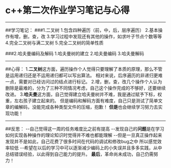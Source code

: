 ﻿# c++第二次作业学习笔记与心得


---
##学习笔记：
###1.二叉树
1.包含四种遍历（前，中，后，层序遍历）
2.基本操作有增，删，查，改
3.学习过程中发现还有其他的操作，如求叶子节点个数等等
4.完全二叉树与满二叉树
5.完全二叉树的简单性质


###2.哈夫曼编码及解码
1.哈夫曼树的建立
2.哈夫曼编码
3.哈夫曼解码


---

##心得：
1.**二叉树**这方面，遍历操作个人觉得只要理解了本质的原理，那么不管是运用递归还是不运用递归都可以写出算法。
相对来说，后序遍历的非递归更难一点，需要对已经访问过的结点进行标记。
2.增，删，查，改几个操作个人认为删除是最难的，分为了三种不同情况考虑，自己这个操作完成的不够好，还要继续改进。
3.**哈夫曼**这方面，自己觉得建立哈夫曼树并不难，我是通过赋予下标，权重，左右孩子建立起来的。
但是编码和解码方面有难度，自己只是测试了简单文章的编解码，没能完成各种类型文件的压缩，抱歉！
**但是**也会继续学习努力去实现功能！

---
##反思：
--自己觉得这一周的任务难度比之前有提高
--发现自己的**问题**是在学习如何实现各种操作的理论知识时觉得并不难也都能理解
--但是一旦真正操作起来发现并不是如此，自己花费了很多时间在代码的调试和修改bug之中
    所以感觉效率较低
--希望在以后的学习中可以逐渐减少编码上的小失误并且多多实践，从中总结错误经验，以此得到自己能力的提升。
**最后**，革命尚未成功，自己仍需努力！


